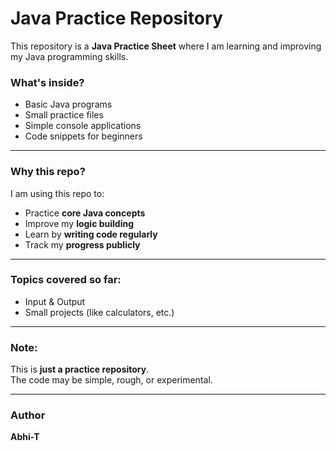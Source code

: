 # Java Practice Repository

This repository is a **Java Practice Sheet** where I am learning and improving my Java programming skills.

### **What's inside?**

- Basic Java programs
- Small practice files
- Simple console applications
- Code snippets for beginners

---

### **Why this repo?**

I am using this repo to:

- Practice **core Java concepts**
- Improve my **logic building**
- Learn by **writing code regularly**
- Track my **progress publicly**

---

### **Topics covered so far:**

- Input & Output
- Small projects (like calculators, etc.)

---

### **Note:**

This is **just a practice repository**.  
The code may be simple, rough, or experimental.

---

### **Author**

**Abhi-T**  
